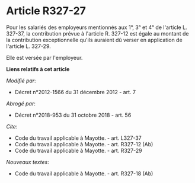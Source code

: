 # Article R327-27

Pour les salariés des employeurs mentionnés aux 1°, 3° et 4° de l'article L. 327-37, la contribution prévue à l'article R.
327-12 est égale au montant de la contribution exceptionnelle qu'ils auraient dû verser en application de l'article L.
327-29. 

Elle est versée par l'employeur.

**Liens relatifs à cet article**

_Modifié par_:

  - Décret n°2012-1566 du 31 décembre 2012 - art. 7

_Abrogé par_:

  - Décret n°2018-953 du 31 octobre 2018 - art. 56

_Cite_:

  - Code du travail applicable à Mayotte. - art. L327-37
  - Code du travail applicable à Mayotte. - art. R327-12 (Ab)
  - Code du travail applicable à Mayotte. - art. R327-29

_Nouveaux textes_:

  - Code du travail applicable à Mayotte. - art. R327-18 (Ab)
